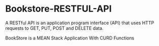 # Bookstore-RESTFUL-API
A RESTful API is an application program interface (API) that uses HTTP requests to GET, PUT, POST and DELETE data.

BookStore is a MEAN Stack Application With CURD Functions
